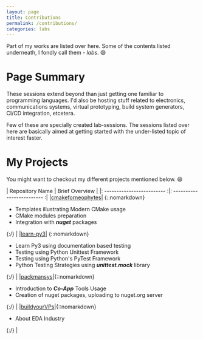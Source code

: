 ```yaml
---
layout: page
title: Contributions
permalink: /contributions/
categories: labs
---
```


Part of my works are listed over here.  Some of the contents listed underneath, I fondly call them - *labs*. :smile:

# Page Summary

These sessions extend beyond than just getting one familiar to programming languages.  I'd also be hosting stuff related to electronics, communications systems, virtual prototyping, build system generators, CI/CD integration, etcetera.

Few of these are specially created lab-sessions.  The sessions listed over here are basically aimed at getting started with the under-listed topic of interest faster.


# My Projects

You might want to checkout my different projects mentioned below. :smile:

| Repository Name | Brief Overview |
|: ------------------------- :|: ------------------------- :|
|[cmakeforneophytes](/cmakeforneophytes)| {::nomarkdown}<ul><li>Templates illustrating Modern CMake usage</li><li>CMake modules preparation</li><li>Integration with <i><b>nuget</b></i> packages</li></ul>{:/} |
|[learn-py3](/learn-py3)| {::nomarkdown}<ul><li>Learn Py3 using documentation based testing</li><li>Testing using Python Unittest Framework</li><li>Testing using Python's PyTest Framework</li><li>Python Testing Strategies using <i><b>unittest.mock</i></b> library</li></ul>{:/} |
|[packmansys](/packmansys)|{::nomarkdown}<ul><li>Introduction to <i><b>Co-App</b></i> Tools Usage</li><li>Creation of nuget packages, uploading to nuget.org server</li></ul>{:/} |
|[buildyourVPs](/buildyourVPs)|{::nomarkdown}<ul><li>About EDA Industry</li></ul>{:/} |
